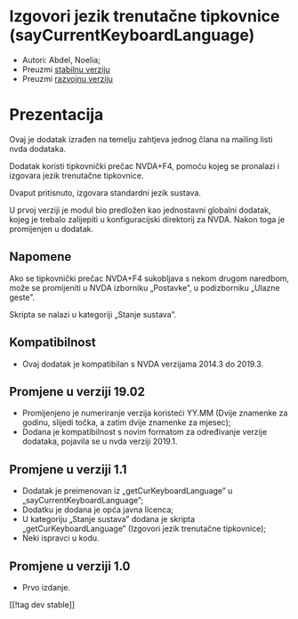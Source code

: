 # Izgovori jezik trenutačne tipkovnice (sayCurrentKeyboardLanguage) #

* Autori: Abdel, Noelia;
* Preuzmi [stabilnu verziju][1]
* Preuzmi [razvojnu verziju][2]

# Prezentacija #

Ovaj je dodatak izrađen na temelju zahtjeva jednog člana na mailing listi
nvda dodataka.

Dodatak koristi tipkovnički prečac NVDA+F4, pomoću kojeg se pronalazi i
izgovara jezik trenutačne tipkovnice.

Dvaput pritisnuto, izgovara standardni jezik sustava.

U prvoj verziji je modul bio predložen kao jednostavni globalni dodatak,
kojeg je trebalo zalijepiti u konfiguracijski direktorij za NVDA. Nakon toga
je promijenjen u dodatak.

## Napomene ##

Ako se tipkovnički prečac NVDA+F4 sukobljava s nekom drugom naredbom, može
se promijeniti u NVDA izborniku „Postavke”, u podizborniku „Ulazne geste”.

Skripta se nalazi u kategoriji „Stanje sustava”.

## Kompatibilnost ##

* Ovaj dodatak je kompatibilan s NVDA verzijama 2014.3 do 2019.3.

## Promjene u verziji 19.02 ##

* Promijenjeno je numeriranje verzija koristeći YY.MM (Dvije znamenke za
  godinu, slijedi točka, a zatim dvije znamenke za mjesec);
* Dodana je kompatibilnost s novim formatom za određivanje verzije dodataka,
  pojavila se u nvda verziji 2019.1.

## Promjene u verziji 1.1 ##

* Dodatak je preimenovan iz „getCurKeyboardLanguage” u
  „sayCurrentKeyboardLanguage”;
* Dodatku je dodana je opća javna licenca;
* U kategoriju „Stanje sustava” dodana je skripta „getCurKeyboardLanguage”
  (Izgovori jezik trenutačne tipkovnice);
* Neki ispravci u kodu.

## Promjene u verziji 1.0 ##

* Prvo izdanje.

[[!tag dev stable]]

[1]: https://addons.nvda-project.org/files/get.php?file=ckbl

[2]: https://addons.nvda-project.org/files/get.php?file=ckbl-dev
